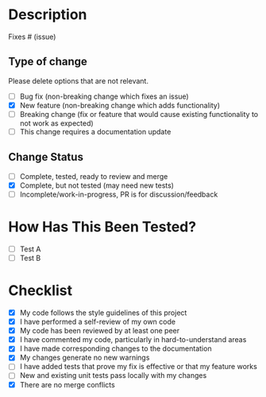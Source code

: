 # Description

Fixes # (issue)

## Type of change

Please delete options that are not relevant.

- [ ] Bug fix (non-breaking change which fixes an issue)
- [x] New feature (non-breaking change which adds functionality)
- [ ] Breaking change (fix or feature that would cause existing functionality to not work as expected)
- [ ] This change requires a documentation update

## Change Status

- [ ] Complete, tested, ready to review and merge
- [x] Complete, but not tested (may need new tests)
- [ ] Incomplete/work-in-progress, PR is for discussion/feedback

# How Has This Been Tested?

- [ ] Test A
- [ ] Test B

# Checklist

- [x] My code follows the style guidelines of this project
- [x] I have performed a self-review of my own code
- [x] My code has been reviewed by at least one peer
- [x] I have commented my code, particularly in hard-to-understand areas
- [x] I have made corresponding changes to the documentation
- [x] My changes generate no new warnings
- [ ] I have added tests that prove my fix is effective or that my feature works
- [ ] New and existing unit tests pass locally with my changes
- [x] There are no merge conflicts
